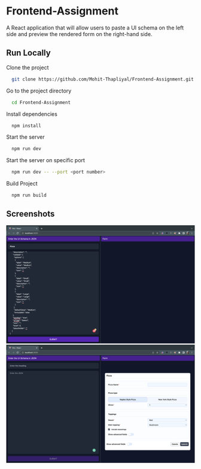 
# Frontend-Assignment

A React application that will allow users to paste a UI schema on the left side and preview the rendered form on the right-hand side.
## Run Locally

Clone the project

```bash
  git clone https://github.com/Mohit-Thapliyal/Frontend-Assignment.git
```

Go to the project directory

```bash
  cd Frontend-Assignment
```

Install dependencies

```bash
  npm install
```

Start the server

```bash
  npm run dev
```

Start the server on specific port

```bash
  npm run dev -- --port <port number>
```

Build Project

```bash
  npm run build
```
## Screenshots

![plot1](./demo/assignment_first.png)
![plot2](./demo/assignment_second.png)
